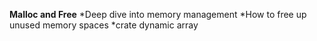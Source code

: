 **Malloc and Free**
*Deep dive into memory management
*How to free up unused memory spaces
*crate dynamic array